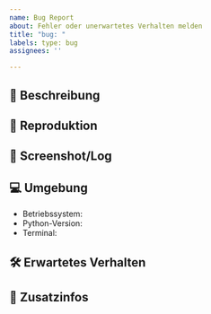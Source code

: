 ```yaml
---
name: Bug Report
about: Fehler oder unerwartetes Verhalten melden
title: "bug: "
labels: type: bug
assignees: ''

---
```


## 🐛 Beschreibung
<!-- Was ist passiert? -->

## 🔁 Reproduktion
<!-- Schritt-für-Schritt-Anleitung zum Nachvollziehen -->

## 📸 Screenshot/Log
<!-- Screenshot oder relevante Fehlermeldung hier einfügen -->

## 💻 Umgebung
- Betriebssystem:
- Python-Version:
- Terminal:

## 🛠 Erwartetes Verhalten
<!-- Was sollte stattdessen passieren? -->

## 📌 Zusatzinfos
<!-- Sonstige Details -->
